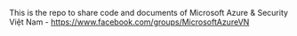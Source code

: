 This is the repo to share code and documents of Microsoft Azure & Security Việt Nam - https://www.facebook.com/groups/MicrosoftAzureVN
